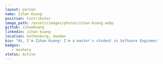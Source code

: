 ```yaml
---
layout: person
name: Zihan Kuang
position: Contributor
image_path: /assets/images/photos/zihan-kuang.webp
github: zihanKuang
linkedin: zihan-kuang
location: Gothenburg, Sweden
bio: "Hi, I'm Zihan Kuang! I'm a master's student in Software Engineering at Chalmers, passionate about front-end development, TypeScript, and cloud-native tech. I love building sleek UIs, exploring scalable web solutions, and occasionally baking treats to fuel my coding! 🍪"
badges:
   - meshery
status: Active
---
```

